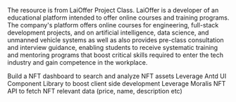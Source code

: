 The resource is from LaiOffer Project Class. LaiOffer is a developer of an educational platform intended to offer online courses and training programs. The company's platform offers online courses for engineering, full-stack development projects, and on artificial intelligence, data science, and unmanned vehicle systems as well as also provides pre-class consultation and interview guidance, enabling students to receive systematic training and mentoring programs that boost critical skills required to enter the tech industry and gain competence in the workplace.

Build a NFT dashboard to search and analyze NFT assets
Leverage Antd UI Component Library to boost client side development
Leverage Moralis NFT API to fetch NFT relevant data (price, name, description etc)
